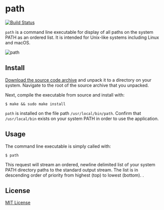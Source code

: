 # path

[![Build Status](https://travis-ci.org/chrissimpkins/path.svg?branch=master)](https://travis-ci.org/chrissimpkins/path)

`path` is a command line executable for display of all paths on the system PATH as an ordered list. It is intended for Unix-like systems including Linux and macOS.

![path](https://user-images.githubusercontent.com/4249591/34450807-036fe1b6-ece2-11e7-9841-69c175ecc5b3.png)

## Install

[Download the source code archive](https://github.com/chrissimpkins/path/releases/latest) and unpack it to a directory on your system.  Navigate to the root of the source archive that you unpacked.

Next, compile the executable from source and install with:

```text
$ make && sudo make install
```

`path` is installed on the file path `/usr/local/bin/path`. Confirm that `/usr/local/bin` exists on your system PATH in order to use the application.

## Usage

The command line executable is simply called with:

```text
$ path
```

This request will stream an ordered, newline delimited list of your system PATH directory paths to the standard output stream. The list is in descending order of priority from highest (top) to lowest (bottom).
.
## License

[MIT License](https://github.com/chrissimpkins/path/blob/master/LICENSE)